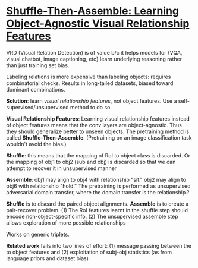 # [Shuffle-Then-Assemble: Learning Object-Agnostic Visual Relationship Features](https://arxiv.org/pdf/1808.00171.pdf)

VRD (Visual Relation Detection) is of value b/c it helps models for {VQA, visual chatbot, image captioning, etc} learn underlying reasoning rather than just training set bias.

Labeling relations is more expensive than labeling objects: requires combinatorial checks. Results in long-tailed datasets, biased toward dominant combinations.

**Solution**: learn *visual relationship features*, not object features. Use a self-supervised/unsupervised method to do so.

**Visual Relationship Features**: Learning visual relationship features instead of object features means that the conv layers are object-agnostic. Thus they should generalize better to unseen objects. The pretraining method is called **Shuffle-Then-Assemble**. (Pretraining on an image classification task wouldn't avoid the bias.)

**Shuffle**: this means that the mapping of RoI to object class is discarded. Or the mapping of obj1 to obj2 (sub and obj) is discarded so that we can attempt to recover it in unsupervised manner 

**Assemble**: obj1 may align to obj4 with relationship "sit." obj2 may align to obj6 with relationship "hold." The pretraining is performed as unsupervised adversarial domain transfer, where the domain transfer is the relationship.?

**Shuffle** is to discard the paired object alignments. **Assemble** is to create a pair-recover problem. (1) The RoI features learnt in the shuffle step should encode non-object-specific info. (2) The unsupervised assemble step allows exploration of more possible relationships

Works on generic triplets.

**Related work** falls into two lines of effort: (1) message passing between the to object features and (2) exploitation of subj-obj statistics (as from language priors and dataset bias)
<!--stackedit_data:
eyJoaXN0b3J5IjpbLTEzNTg4ODY2NjIsNzM2NjU4NzQ1LC01MT
E1MTM0MjcsLTE0OTg0MzExMjQsMjIxMjA5NTg0LDQ5MTIzMzc0
N119
-->